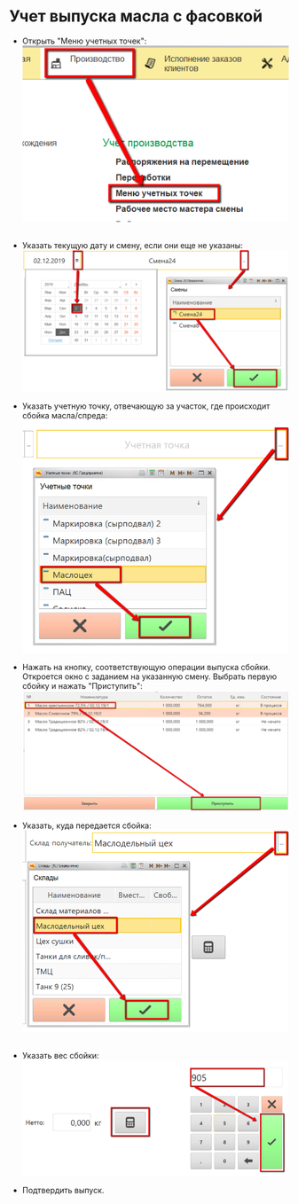 # Учет выпуска масла с фасовкой


-   Открыть "Меню учетных точек":  
    ![](AccountingOilWithPackaging.assets/drex_uchet_vypuska_masla_s_fasovkoj_custom.png)
     
-   Указать текущую дату и смену, если они еще не указаны:  
    ![](AccountingOilWithPackaging.assets/drex_uchet_vypuska_masla_s_fasovkoj_custom_2.png)
    
-   Указать учетную точку, отвечающую за участок, где происходит
    сбойка масла/спреда:  
    ![](AccountingOilWithPackaging.assets/drex_uchet_vypuska_masla_s_fasovkoj_custom_3.png)

-   Нажать на кнопку, соответствующую операции выпуска сбойки.  
    Откроется окно с заданием на указанную смену. Выбрать первую сбойку и нажать "Приступить":  
    ![](AccountingOilWithPackaging.assets/drex_uchet_vypuska_masla_s_fasovkoj_custom_4.png)

-   Указать, куда передается сбойка:  
    ![](AccountingOilWithPackaging.assets/drex_uchet_vypuska_masla_s_fasovkoj_custom_5.png)
     

-   Указать вес сбойки:  
    ![](AccountingOilWithPackaging.assets/drex_uchet_vypuska_masla_s_fasovkoj_custom_6.png)


-   Подтвердить выпуск.
 
